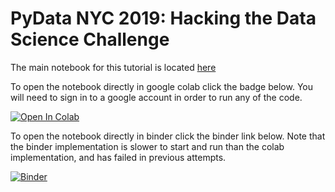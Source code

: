 # PyData NYC 2019: Hacking the Data Science Challenge



The main notebook for this tutorial is located [here](https://github.com/MichoelSnow/pydata_nyc_2019/blob/master/notebooks/pydata_nyc_2019.ipynb)

To open the notebook directly in google colab click the badge below.  You will need to sign in to a google account in order to run any of the code.   

[![Open In Colab](https://colab.research.google.com/assets/colab-badge.svg)](https://colab.research.google.com/github/MichoelSnow/pydata_nyc_2019/blob/master/notebooks/pydata_nyc_2019.ipynb)

To open the notebook directly in binder click the binder link below.  Note that the binder implementation is slower to start and run than the colab implementation, and has failed in previous attempts.

[![Binder](https://mybinder.org/badge_logo.svg)](https://mybinder.org/v2/gh/MichoelSnow/pydata_nyc_2019/master?filepath=%2Fnotebooks%2Fpydata_nyc_2019.ipynb)
